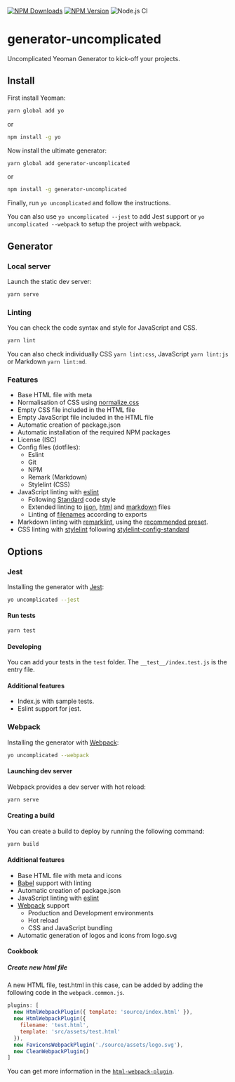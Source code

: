 [![NPM Downloads](https://img.shields.io/npm/dt/generator-uncomplicated?logo=npm&style=flat-square)](https://www.npmjs.com/package/generator-uncomplicated)
[![NPM Version](https://img.shields.io/npm/v/generator-uncomplicated?logo=npm&style=flat-square)](https://www.npmjs.com/package/generator-uncomplicated)
![Node.js CI](https://img.shields.io/github/workflow/status/marcol/generator-uncomplicated/Node.js%20CI?label=Node.js%20CI&logo=github&style=flat-square)

# generator-uncomplicated
Uncomplicated Yeoman Generator to kick-off your projects.

## Install
First install Yeoman:
```bash
yarn global add yo
```
or
```bash
npm install -g yo
```

Now install the ultimate generator:
```bash
yarn global add generator-uncomplicated
```
or
```bash
npm install -g generator-uncomplicated
```

Finally, run `yo uncomplicated` and follow the instructions.

You can also use `yo uncomplicated --jest` to add Jest support or `yo uncomplicated --webpack` to setup the project with webpack.

## Generator

### Local server
Launch the static dev server:
```bash
yarn serve
```

### Linting
You can check the code syntax and style for JavaScript and CSS.
```bash
yarn lint
```
You can also check individually CSS `yarn lint:css`, JavaScript `yarn lint:js` or Markdown `yarn lint:md`.

### Features
*   Base HTML file with meta
*   Normalisation of CSS using [normalize.css](https://www.npmjs.com/package/normalize.css)
*   Empty CSS file included in the HTML file
*   Empty JavaScript file included in the HTML file
*   Automatic creation of package.json
*   Automatic installation of the required NPM packages
*   License (ISC)
*   Config files (dotfiles):
    *   Eslint
    *   Git
    *   NPM
    *   Remark (Markdown)
    *   Stylelint (CSS)
*   JavaScript linting with [eslint](https://eslint.org/)
    *   Following [Standard](https://standardjs.com/rules.html) code style
    *   Extended linting to [json](https://github.com/Bkucera/eslint-plugin-json-format), [html](https://github.com/BenoitZugmeyer/eslint-plugin-html) and [markdown](https://github.com/eslint/eslint-plugin-markdown) files
    *   Linting of [filenames](https://github.com/selaux/eslint-plugin-filenames) according to exports
*   Markdown linting with [remarklint](https://github.com/remarkjs/remark-lint), using the [recommended preset](https://github.com/remarkjs/remark-lint/tree/master/packages/remark-preset-lint-recommended).
*   CSS linting with [stylelint](https://github.com/stylelint/stylelint) following [stylelint-config-standard](https://github.com/stylelint/stylelint-config-standard)

## Options
### Jest
Installing the generator with [Jest](https://jestjs.io/):
```bash
yo uncomplicated --jest
```

#### Run tests
```bash
yarn test
```

#### Developing
You can add your tests in the `test` folder. The `__test__/index.test.js` is the entry file.

#### Additional features
*   Index.js with sample tests.
*   Eslint support for jest.

### Webpack
Installing the generator with [Webpack](https://webpack.js.org/):
```bash
yo uncomplicated --webpack
```

#### Launching dev server
Webpack provides a dev server with hot reload:
```bash
yarn serve
```

#### Creating a build
You can create a build to deploy by running the following command:
```bash
yarn build
```

#### Additional features
*   Base HTML file with meta and icons
*   [Babel](https://babeljs.io/) support with linting
*   Automatic creation of package.json
*   JavaScript linting with [eslint](https://eslint.org/)
*   [Webpack](https://webpack.js.org/) support
    *   Production and Development environments
    *   Hot reload
    *   CSS and JavaScript bundling
*   Automatic generation of logos and icons from logo.svg

#### Cookbook
##### Create new html file
A new HTML file, test.html in this case, can be added by adding the following code in the `webpack.common.js`.

```js
plugins: [
  new HtmlWebpackPlugin({ template: 'source/index.html' }),
  new HtmlWebpackPlugin({
    filename: 'test.html',
    template: 'src/assets/test.html'
  }),
  new FaviconsWebpackPlugin('./source/assets/logo.svg'),
  new CleanWebpackPlugin()
]
```

You can get more information in the [`html-webpack-plugin`](https://github.com/jantimon/html-webpack-plugin).
